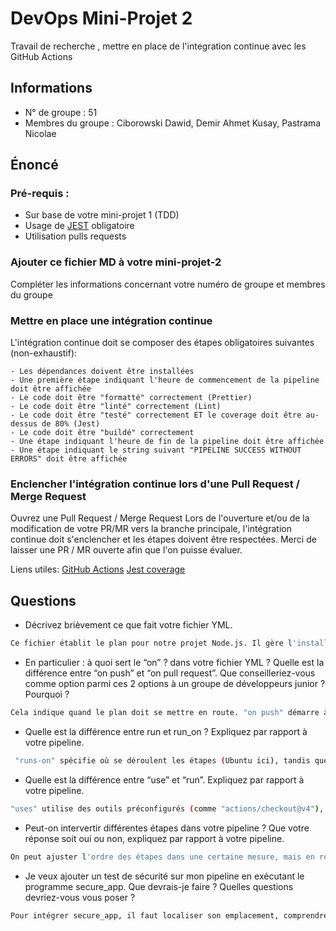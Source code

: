 # DevOps Mini-Projet 2

Travail de recherche , mettre en place de l'integration continue avec les GitHub Actions

## Informations

-   N° de groupe : 51
-   Membres du groupe : Ciborowski Dawid, Demir Ahmet Kusay, Pastrama Nicolae

## Énoncé

### Pré-requis :

-   Sur base de votre mini-projet 1 (TDD)
-   Usage de [JEST](https://jestjs.io/docs/getting-started) obligatoire
-   Utilisation pulls requests

### Ajouter ce fichier MD à votre mini-projet-2

Compléter les informations concernant votre numéro de groupe et membres du groupe

### Mettre en place une intégration continue

L'intégration continue doit se composer des étapes obligatoires suivantes (non-exhaustif):

    - Les dépendances doivent être installées
    - Une première étape indiquant l'heure de commencement de la pipeline doit être affichée
    - Le code doit être "formatté" correctement (Prettier)
    - Le code doit être "linté" correctement (Lint)
    - Le code doit être "testé" correctement ET le coverage doit être au-dessus de 80% (Jest)
    - Le code doit être "buildé" correctement
    - Une étape indiquant l'heure de fin de la pipeline doit être affichée
    - Une étape indiquant le string suivant "PIPELINE SUCCESS WITHOUT ERRORS" doit être affichée

### Enclencher l'intégration continue lors d'une Pull Request / Merge Request

Ouvrez une Pull Request / Merge Request
Lors de l'ouverture et/ou de la modification de votre PR/MR vers la branche principale, l'intégration continue doit s'enclencher et les étapes doivent être respectées.
Merci de laisser une PR / MR ouverte afin que l'on puisse évaluer.

Liens utiles:
[GitHub Actions](https://docs.github.com/fr/actions)
[Jest coverage](https://www.valentinog.com/blog/jest-coverage/)

## Questions

-   Décrivez brièvement ce que fait votre fichier YML.

```bash
Ce fichier établit le plan pour notre projet Node.js. Il gère l'installation des éléments nécessaires, vérifie le style du code (Prettier, ESLint) et note le début et la fin du processus.
```

-   En particulier : à quoi sert le “on” ? dans votre fichier YML ? Quelle est la différence entre “on push” et “on pull request”. Que conseilleriez-vous comme option parmi ces 2 options à un groupe de développeurs junior ? Pourquoi ?

```bash
Cela indique quand le plan doit se mettre en route. "on push" démarre à chaque fois qu'il y a des modifications, "on pull_request" lorsqu'on propose une fusion. Pour les débutants, commencer par "on pull_request" est plus sûr, car ça permet de vérifier les changements avant de les intégrer.
```

-   Quelle est la différence entre run et run_on ? Expliquez par rapport à votre pipeline.

```bash
 "runs-on" spécifie où se déroulent les étapes (Ubuntu ici), tandis que "run" indique les actions à exécuter à chaque étape.
```

-   Quelle est la différence entre “use” et “run”. Expliquez par rapport à votre pipeline.

```bash
"uses" utilise des outils préconfigurés (comme "actions/checkout@v4"), tandis que "run" exécute des commandes spécifiques dans notre plan.
```

-   Peut-on intervertir différentes étapes dans votre pipeline ? Que votre réponse soit oui ou non, expliquez par rapport à votre pipeline.

```bash
On peut ajuster l'ordre des étapes dans une certaine mesure, mais en respectant les dépendances. Par exemple, l'installation des éléments doit précéder la vérification du code ou sa mise en forme.
```

-   Je veux ajouter un test de sécurité sur mon pipeline en exécutant le programme secure_app. Que devrais-je faire ? Quelles questions devriez-vous vous poser ?

```bash
Pour intégrer secure_app, il faut localiser son emplacement, comprendre ses prérequis, l'ajouter au plan, et réfléchir à son impact sur le temps d'exécution et les ressources. Il est également important de planifier la gestion des résultats du test pour garantir la sécurité du projet.
```

